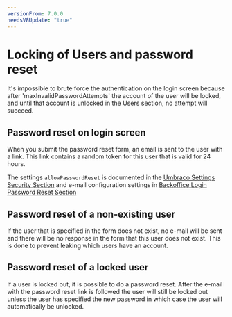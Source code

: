 ```yaml
---
versionFrom: 7.0.0
needsV8Update: "true"
---
```


# Locking of Users and password reset

It's impossible to brute force the authentication on the login screen because after 'maxInvalidPasswordAttempts' the account of the user will be locked, and until that account is unlocked in the Users section, no attempt will succeed.

## Password reset on login screen

When you submit the password reset form, an email is sent to the user with a link. This link contains a random token for this user that is valid for 24 hours.

The settings `allowPasswordReset` is documented in the [Umbraco Settings Security Section](../Config/umbracoSettings/index.md#security) and e-mail configuration settings in [Backoffice Login Password Reset Section](../../Getting-Started/Backoffice/Login/index.md#password-reset)

## Password reset of a non-existing user

If the user that is specified in the form does not exist, no e-mail will be sent and there will be no response in the form that this user does not exist. This is done to prevent leaking which users have an account.

## Password reset of a locked user

If a user is locked out, it is possible to do a password reset. After the e-mail with the password reset link is followed the user will still be locked out unless the user has specified the new password in which case the user will automatically be unlocked.

